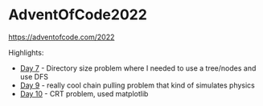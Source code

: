 # AdventOfCode2022
https://adventofcode.com/2022


Highlights:

- [Day 7](day7.py) - Directory size problem where I needed to use a tree/nodes and use DFS
- [Day 9](day9.py) - really cool chain pulling problem that kind of simulates physics
- [Day 10](day10.py) - CRT problem, used matplotlib
